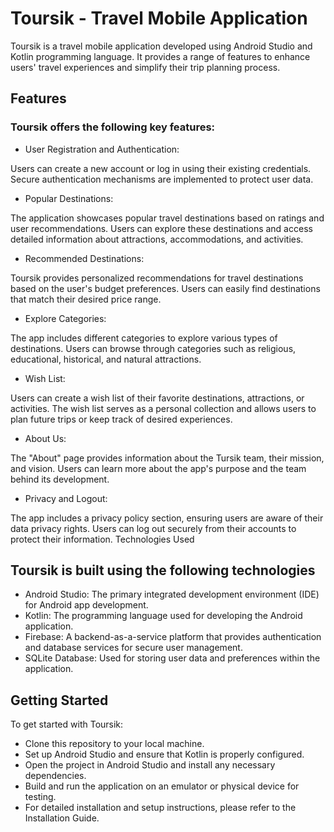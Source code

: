 # Toursik - Travel Mobile Application
Toursik is a travel mobile application developed using Android Studio and Kotlin programming language. It provides a range of features to enhance users' travel experiences and simplify their trip planning process.

## Features
### Toursik offers the following key features:

- User Registration and Authentication:

Users can create a new account or log in using their existing credentials.
Secure authentication mechanisms are implemented to protect user data.

- Popular Destinations:

The application showcases popular travel destinations based on ratings and user recommendations.
Users can explore these destinations and access detailed information about attractions, accommodations, and activities.

- Recommended Destinations:

Toursik provides personalized recommendations for travel destinations based on the user's budget preferences.
Users can easily find destinations that match their desired price range.

- Explore Categories:

The app includes different categories to explore various types of destinations.
Users can browse through categories such as religious, educational, historical, and natural attractions.

- Wish List:

Users can create a wish list of their favorite destinations, attractions, or activities.
The wish list serves as a personal collection and allows users to plan future trips or keep track of desired experiences.

- About Us:

The "About" page provides information about the Tursik team, their mission, and vision.
Users can learn more about the app's purpose and the team behind its development.

- Privacy and Logout:

The app includes a privacy policy section, ensuring users are aware of their data privacy rights.
Users can log out securely from their accounts to protect their information.
Technologies Used

## Toursik is built using the following technologies

- Android Studio: The primary integrated development environment (IDE) for Android app development.
- Kotlin: The programming language used for developing the Android application.
- Firebase: A backend-as-a-service platform that provides authentication and database services for secure user management.
- SQLite Database: Used for storing user data and preferences within the application.

## Getting Started
To get started with Toursik:
- Clone this repository to your local machine.
- Set up Android Studio and ensure that Kotlin is properly configured.
- Open the project in Android Studio and install any necessary dependencies.
- Build and run the application on an emulator or physical device for testing.
- For detailed installation and setup instructions, please refer to the Installation Guide.

